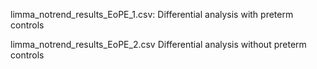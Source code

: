 limma_notrend_results_EoPE_1.csv: Differential analysis with preterm controls

limma_notrend_results_EoPE_2.csv Differential analysis without preterm controls
